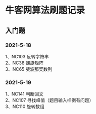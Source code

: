 # 牛客网算法刷题记录
## 入门题
### 2021-5-18
1、NC103 反转字符串  
2、NC38  螺旋矩阵  
3、NC65  斐波那契数列

### 2021-5-19
1、NC141 判断回文  
2、NC107 寻找峰值（题目输入样例有问题）  
3、NC110 旋转数组
